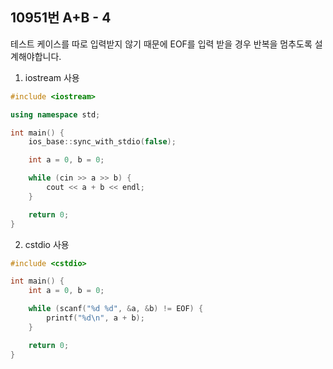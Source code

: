 10951번 A+B - 4
--------------

테스트 케이스를 따로 입력받지 않기 때문에 EOF를 입력 받을 경우 반복을 멈추도록 설계해야합니다.

1. iostream 사용

~~~ cpp
#include <iostream>

using namespace std;

int main() {
    ios_base::sync_with_stdio(false);

    int a = 0, b = 0;

    while (cin >> a >> b) {
        cout << a + b << endl;
    }

    return 0;
}
~~~

2. cstdio 사용

~~~ cpp
#include <cstdio>

int main() {
    int a = 0, b = 0;

    while (scanf("%d %d", &a, &b) != EOF) {
        printf("%d\n", a + b);
    }

    return 0;
}
~~~